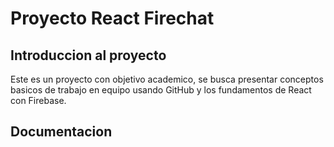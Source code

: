 # Proyecto React Firechat 

## Introduccion al proyecto

Este es un proyecto con objetivo academico, se busca presentar conceptos basicos
de trabajo en equipo usando GitHub y los fundamentos de React con Firebase.

## Documentacion 
